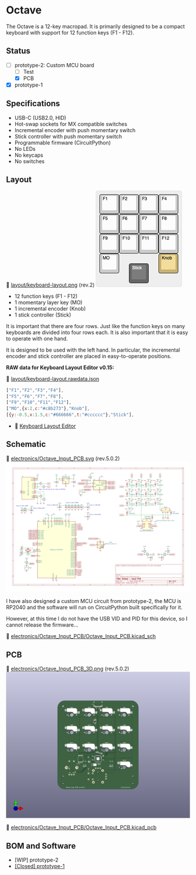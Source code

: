 # Octave

The Octave is a 12-key macropad.
It is primarily designed to be a compact keyboard with support for 12 function keys (F1 - F12).

## Status

- [ ] prototype-2: Custom MCU board
  - [ ] Test
  - [x] PCB
- [x] prototype-1

## Specifications

- USB-C (USB2.0, HID)
- Hot-swap sockets for MX compatible switches
- Incremental encoder with push momentary switch
- Stick controller with push momentary switch
- Programmable firmware (CircuitPython)
- No LEDs
- No keycaps
- No switches

## Layout

📄 [layout/keyboard-layout.png](layout/keyboard-layout.png) (rev.2)
![keyboard layout](layout/keyboard-layout.png)

- 12 function keys (F1 - F12)
- 1 momentary layer key (MO)
- 1 incremental encoder (Knob)
- 1 stick controller (Stick)

It is important that there are four rows.
Just like the function keys on many keyboards are divided into four rows each. It is also important that it is easy to operate with one hand.

It is designed to be used with the left hand.
In particular, the incremental encoder and stick controller are placed in easy-to-operate positions.

**RAW data for Keyboard Layout Editor v0.15:**

📄 [layout/keyboard-layout.rawdata.json](layout/keyboard-layout.rawdata.json)

```js
["F1","F2","F3","F4"],
["F5","F6","F7","F8"],
["F9","F10","F11","F12"],
["MO",{x:2,c:"#c8b273"},"Knob"],
[{y:-0.5,x:1.5,c:"#666666",t:"#cccccc"},"Stick"],
```

- 🔗 [Keyboard Layout Editor](http://www.keyboard-layout-editor.com/)

## Schematic

📄 [electronics/Octave_Input_PCB.svg](electronics/Octave_Input_PCB.svg) (rev.5.0.2)
![schematic svg](electronics/Octave_Input_PCB.svg)

I have also designed a custom MCU circuit from prototype-2, the MCU is RP2040 and the software will run on CircuitPython built specifically for it.

However, at this time I do not have the USB VID and PID for this device, so I cannot release the firmware...

📄 [electronics/Octave_Input_PCB/Octave_Input_PCB.kicad_sch](electronics/Octave_Input_PCB/Octave_Input_PCB.kicad_sch)

## PCB

📄 [electronics/Octave_Input_PCB_3D.png](electronics/Octave_Input_PCB_3D.png) (rev.5.0.2)
![pcb 3d png](electronics/Octave_Input_PCB_3D.png)

📄 [electronics/Octave_Input_PCB/Octave_Input_PCB.kicad_pcb](electronics/Octave_Input_PCB/Octave_Input_PCB.kicad_pcb)

## BOM and Software

- [WIP] prototype-2
- [[Closed] prototype-1](prototype/README.md)
